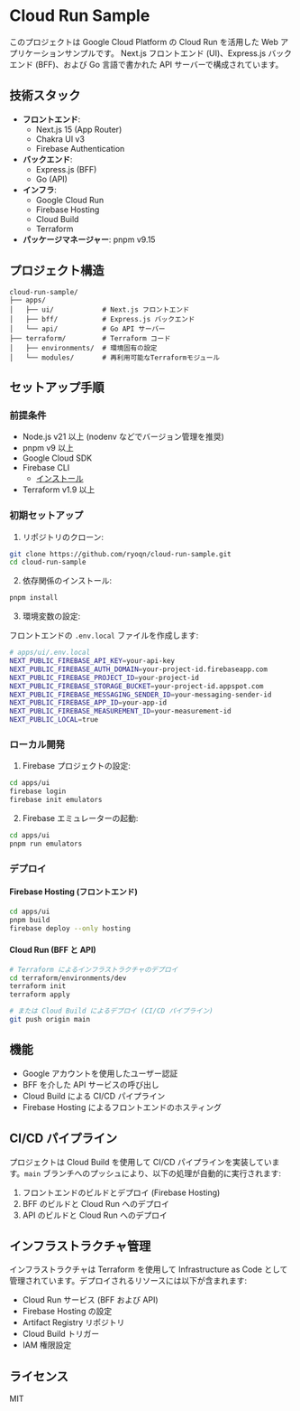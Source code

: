 # Cloud Run Sample

このプロジェクトは Google Cloud Platform の Cloud Run を活用した Web アプリケーションサンプルです。
Next.js フロントエンド (UI)、Express.js バックエンド (BFF)、および Go 言語で書かれた API サーバーで構成されています。

## 技術スタック

- **フロントエンド**:
  - Next.js 15 (App Router)
  - Chakra UI v3
  - Firebase Authentication
- **バックエンド**:
  - Express.js (BFF)
  - Go (API)
- **インフラ**:
  - Google Cloud Run
  - Firebase Hosting
  - Cloud Build
  - Terraform
- **パッケージマネージャー**: pnpm v9.15

## プロジェクト構造

```
cloud-run-sample/
├── apps/
│   ├── ui/            # Next.js フロントエンド
│   ├── bff/           # Express.js バックエンド
│   └── api/           # Go API サーバー
├── terraform/         # Terraform コード
│   ├── environments/  # 環境固有の設定
│   └── modules/       # 再利用可能なTerraformモジュール
```

## セットアップ手順

### 前提条件

- Node.js v21 以上 (nodenv などでバージョン管理を推奨)
- pnpm v9 以上
- Google Cloud SDK
- Firebase CLI
  - [インストール](https://firebase.google.com/docs/cli?hl=ja#install_the_firebase_cli)
- Terraform v1.9 以上

### 初期セットアップ

1. リポジトリのクローン:

```bash
git clone https://github.com/ryoqn/cloud-run-sample.git
cd cloud-run-sample
```

2. 依存関係のインストール:

```bash
pnpm install
```

3. 環境変数の設定:

フロントエンドの `.env.local` ファイルを作成します:

```bash
# apps/ui/.env.local
NEXT_PUBLIC_FIREBASE_API_KEY=your-api-key
NEXT_PUBLIC_FIREBASE_AUTH_DOMAIN=your-project-id.firebaseapp.com
NEXT_PUBLIC_FIREBASE_PROJECT_ID=your-project-id
NEXT_PUBLIC_FIREBASE_STORAGE_BUCKET=your-project-id.appspot.com
NEXT_PUBLIC_FIREBASE_MESSAGING_SENDER_ID=your-messaging-sender-id
NEXT_PUBLIC_FIREBASE_APP_ID=your-app-id
NEXT_PUBLIC_FIREBASE_MEASUREMENT_ID=your-measurement-id
NEXT_PUBLIC_LOCAL=true
```

### ローカル開発

1. Firebase プロジェクトの設定:

```bash
cd apps/ui
firebase login
firebase init emulators
```

2. Firebase エミュレーターの起動:

```bash
cd apps/ui
pnpm run emulators
```

### デプロイ

#### Firebase Hosting (フロントエンド)

```bash
cd apps/ui
pnpm build
firebase deploy --only hosting
```

#### Cloud Run (BFF と API)

```bash
# Terraform によるインフラストラクチャのデプロイ
cd terraform/environments/dev
terraform init
terraform apply

# または Cloud Build によるデプロイ (CI/CD パイプライン)
git push origin main
```

## 機能

- Google アカウントを使用したユーザー認証
- BFF を介した API サービスの呼び出し
- Cloud Build による CI/CD パイプライン
- Firebase Hosting によるフロントエンドのホスティング

## CI/CD パイプライン

プロジェクトは Cloud Build を使用して CI/CD パイプラインを実装しています。`main` ブランチへのプッシュにより、以下の処理が自動的に実行されます:

1. フロントエンドのビルドとデプロイ (Firebase Hosting)
2. BFF のビルドと Cloud Run へのデプロイ
3. API のビルドと Cloud Run へのデプロイ

## インフラストラクチャ管理

インフラストラクチャは Terraform を使用して Infrastructure as Code として管理されています。デプロイされるリソースには以下が含まれます:

- Cloud Run サービス (BFF および API)
- Firebase Hosting の設定
- Artifact Registry リポジトリ
- Cloud Build トリガー
- IAM 権限設定

## ライセンス

MIT

